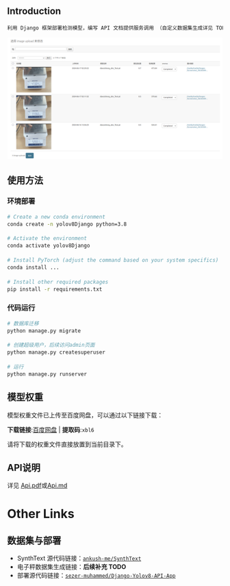 ## Introduction 
```sh
利用 Django 框架部署检测模型，编写 API 文档提供服务调用 （自定义数据集生成详见 TODO）
```
<img src="https://github.com/xiaoboluo6/yolov8_Objection_Django/raw/master/examples/Renderings/rendering_admin.png" width="800">



## 使用方法

### 环境部署

```sh
# Create a new conda environment
conda create -n yolov8Django python=3.8

# Activate the environment
conda activate yolov8Django

# Install PyTorch (adjust the command based on your system specifics)
conda install ...

# Install other required packages
pip install -r requirements.txt
```

### 代码运行
```sh
# 数据库迁移
python manage.py migrate

# 创建超级用户，后续访问admin页面
python manage.py createsuperuser

# 运行
python manage.py runserver
```

## 模型权重

模型权重文件已上传至百度网盘，可以通过以下链接下载：

**下载链接**:[百度网盘](https://pan.baidu.com/s/1aKUqTtYL5_u6JppCR6mrtQ)  |  **提取码**:`xbl6`

请将下载的权重文件直接放置到当前目录下。

## API说明
详见 [Api.pdf](./Api.pdf)或[Api.md](./Api.md)




# Other Links

## 数据集与部署

- SynthText 源代码链接：[`ankush-me/SynthText`](https://github.com/ankush-me/SynthText)  
- 电子秤数据集生成链接：**后续补充 TODO**
- 部署源代码链接：[`sezer-muhammed/Django-Yolov8-API-App`](https://github.com/sezer-muhammed/Django-Yolov8-API-App)





